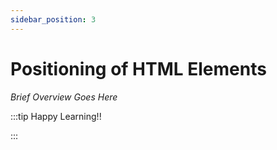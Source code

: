 ```yaml
---
sidebar_position: 3
---
```


# Positioning of HTML Elements

_Brief Overview Goes Here_

:::tip Happy Learning!!

<QuestButton text="Go To Quest" link="https://app.stackup.dev/quest_page/positioning-of-html-elements" />

:::
